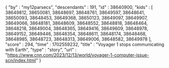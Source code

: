 {
  "by" : "my12parsecs",
  "descendants" : 191,
  "id" : 38640900,
  "kids" : [ 38649812, 38650081, 38648697, 38648761, 38649597, 38648641, 38650093, 38648453, 38649368, 38650123, 38649097, 38649907, 38649066, 38648181, 38648609, 38648552, 38648818, 38648464, 38648218, 38649004, 38648365, 38649416, 38649609, 38648978, 38649152, 38649446, 38648354, 38648611, 38648174, 38648468, 38648985, 38648723, 38648313, 38649006, 38648582, 38649978 ],
  "score" : 294,
  "time" : 1702559232,
  "title" : "Voyager 1 stops communicating with Earth",
  "type" : "story",
  "url" : "https://www.cnn.com/2023/12/13/world/voyager-1-computer-issue-scn/index.html"
}
